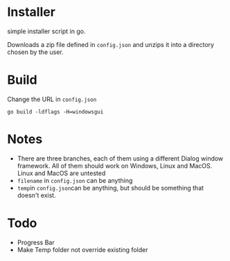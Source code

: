 # Installer
simple installer script in go.  
  
Downloads a zip file defined in `config.json` and unzips it into a directory chosen by the user.
# Build
Change the URL in `config.json`
```
go build -ldflags -H=windowsgui
```
# Notes
- There are three branches, each of them using a different Dialog window framework. All of them should work on Windows, Linux and MacOS. Linux and MacOS are untested
- `filename` in `config.json` can be anything
- `temp`in `config.json`can be anything, but should be something that doesn't exist.

# Todo
- Progress Bar
- Make Temp folder not override existing folder
